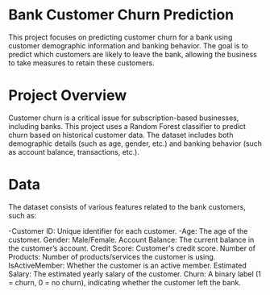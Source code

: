 # Bank Customer Churn Prediction
This project focuses on predicting customer churn for a bank using customer demographic information and banking behavior. The goal is to predict which customers are likely to leave the bank, allowing the business to take measures to retain these customers.
# Project Overview
Customer churn is a critical issue for subscription-based businesses, including banks. This project uses a Random Forest classifier to predict churn based on historical customer data. The dataset includes both demographic details (such as age, gender, etc.) and banking behavior (such as account balance, transactions, etc.).
# Data
The dataset consists of various features related to the bank customers, such as:

-Customer ID: Unique identifier for each customer.
-Age: The age of the customer.
Gender: Male/Female.
Account Balance: The current balance in the customer’s account.
Credit Score: Customer's credit score.
Number of Products: Number of products/services the customer is using.
IsActiveMember: Whether the customer is an active member.
Estimated Salary: The estimated yearly salary of the customer.
Churn: A binary label (1 = churn, 0 = no churn), indicating whether the customer left the bank.
